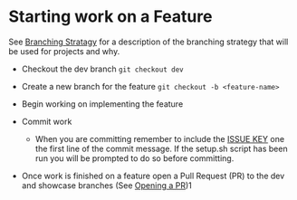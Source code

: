 # Starting work on a Feature

See [Branching Stratagy]() for a description of the branching strategy that will be used for projects and why.

* Checkout the dev branch `git checkout dev`

* Create a new branch for the feature `git checkout -b <feature-name>`

* Begin working on implementing the feature

* Commit work

  * When you are committing remember to include the [ISSUE KEY]() one the first line of the commit message. If the setup.sh script has been run you will be prompted to do so before committing.

* Once work is finished on a feature open a Pull Request (PR) to the dev and showcase branches (See [Opening a PR]())1